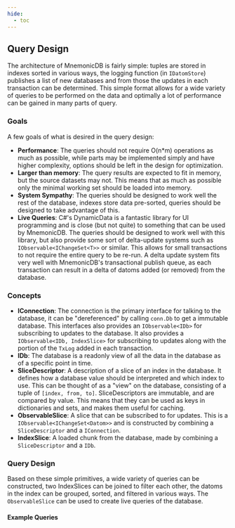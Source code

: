 ```yaml
---
hide:
  - toc
---
```


## Query Design

The architecture of MnemonicDB is fairly simple: tuples are stored in indexes sorted in various ways, the logging function
(in `IDatomStore`) publishes a list of new databases and from those the updates in each transaction can be determined. This
simple format allows for a wide variety of queries to be performed on the data and optimally a lot of performance can be gained
in many parts of query.

### Goals
A few goals of what is desired in the query design:

* **Performance**: The queries should not require O(n*m) operations as much as possible, while parts may be implemented
simply and have higher complexity, options should be left in the design for optimization.
* **Larger than memory**: The query results are expected to fit in memory, but the source datasets may not. This means that
as much as possible only the minimal working set should be loaded into memory.
* **System Sympathy**: The queries should be designed to work well the rest of the database, indexes store data pre-sorted,
queries should be designed to take advantage of this.
* **Live Queries**: C#'s DynamicData is a fantastic library for UI programming and is close (but not quite) to something
that can be used by MnemonicDB. The queries should be designed to work well with this library, but also provide some sort
of delta-update systems such as `IObservable<IChangeSet<T>>` or similar. This allows for small transactions to not require
the entire query to be re-run. A delta update system fits very well with MnemonicDB's transactional publish queue, as each
transaction can result in a delta of datoms added (or removed) from the database.


### Concepts

* **IConnection**: The connection is the primary interface for talking to the database, it can be "dereferenced" by calling
`conn.Db` to get a immutable database. This interfaces also provides an `IObservable<IDb>` for subscribing to updates to the
database. It also provides a `IObservable<IDb, IndexSlice>` for subscribing to updates along with the portion of the `TxLog`
added in each transaction.
* **IDb**: The database is a readonly view of all the data in the database as of a specific point in time.
* **SliceDescriptor**: A description of a slice of an index in the database. It defines how a database value should be
interpreted and which index to use. This can be thought of as a "view" on the database, consisting of a tuple of `[index, from, to]`.
SliceDescriptors are immutable, and are compared by value. This means that they can be used as keys in dictionaries and sets, and makes
them useful for caching.
* **ObservableSlice**: A slice that can be subscribed to for updates. This is a `IObservable<IChangeSet<Datom>>` and is constructed
by combining a `SliceDescriptor` and a `IConnection`.
* **IndexSlice**: A loaded chunk from the database, made by combining a `SliceDescriptor` and a `IDb`.

### Query Design

Based on these simple primitives, a wide variety of queries can be constructed, two IndexSlices can be joined to filter each other,
the datoms in the index can be grouped, sorted, and filtered in various ways. The `ObservableSlice` can be used to create live queries
of the database.

#### Example Queries

